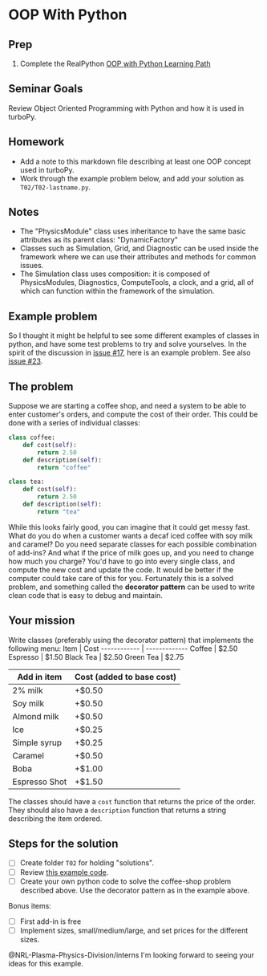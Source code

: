 OOP With Python
===============

Prep
----
1. Complete the RealPython [OOP with Python Learning Path](https://realpython.com/learning-paths/object-oriented-programming-oop-python/)

Seminar Goals
-------------
Review Object Oriented Programming with Python and how it is used in turboPy.

Homework
--------
* Add a note to this markdown file describing at least one OOP concept used in turboPy.
* Work through the example problem below, and add your solution as `T02/T02-lastname.py`.


Notes
-----
* The "PhysicsModule" class uses inheritance to have the same basic attributes as its parent class: "DynamicFactory"
* Classes such as Simulation, Grid, and Diagnostic can be used inside the framework where we can use their attributes and methods for common issues.
* The Simulation class uses composition: it is composed of PhysicsModules, Diagnostics, ComputeTools, a clock, and a grid, all of which can function within the framework of the simulation.

Example problem
---------------
So I thought it might be helpful to see some different examples of classes in python, and have some test problems to try and solve yourselves. In the spirit of the discussion in [issue #17](https://github.com/NRL-Plasma-Physics-Division/turboPy-training/issues/17), here is an example problem. See also [issue #23](https://github.com/NRL-Plasma-Physics-Division/turboPy-training/issues/23).

## The problem
Suppose we are starting a coffee shop, and need a system to be able to enter customer's orders, and compute the cost of their order. This could be done with a series of individual classes:
```python
class coffee:
    def cost(self):
        return 2.50
    def description(self):
        return "coffee"

class tea:
    def cost(self):
        return 2.50
    def description(self):
        return "tea"
``` 
While this looks fairly good, you can imagine that it could get messy fast. What do you do when a customer wants a decaf iced coffee with soy milk and caramel? Do you need separate classes for each possible combination of add-ins? And what if the price of milk goes up, and you need to change how much you charge? You'd have to go into every single class, and compute the new cost and update the code. It would be better if the computer could take care of this for you. Fortunately this is a solved problem, and something called the **decorator pattern** can be used to write clean code that is easy to debug and maintain.

## Your mission
Write classes (preferably using the decorator pattern) that implements the following menu:
Item | Cost
------------ | -------------
Coffee | $2.50
Espresso | $1.50
Black Tea | $2.50
Green Tea | $2.75

Add in item | Cost (added to base cost)
------------|---------------------------
2% milk | +$0.50
Soy milk | +$0.50
Almond milk | +$0.50
Ice | +$0.25
Simple syrup | +$0.25
Caramel | +$0.50
Boba | +$1.00
Espresso Shot | +$1.50

The classes should have a `cost` function that returns the price of the order. They should also have a `description` function that returns a string describing the item ordered.

## Steps for the solution
- [ ] Create folder `T02` for holding "solutions". 
- [ ] Review [this example code](https://github.com/faif/python-patterns/blob/master/patterns/structural/decorator.py).
- [ ] Create your own python code to solve the coffee-shop problem described above. Use the decorator pattern as in the example above.

Bonus items:
- [ ] First add-in is free
- [ ] Implement sizes, small/medium/large, and set prices for the different sizes.

@NRL-Plasma-Physics-Division/interns I'm looking forward to seeing your ideas for this example.
